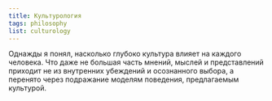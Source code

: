 ```yaml
---
title: Культурология
tags: philosophy
list: culturology
---
```


Однажды я понял, насколько глубоко культура влияет на каждого человека. Что даже не большая часть мнений, мыслей и представлений приходит не из внутренних убеждений и осознанного выбора, а перенято через подражание моделям поведения, предлагаемым культурой.